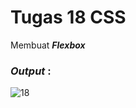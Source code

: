 # Tugas 18 CSS

Membuat <b><i>Flexbox</i></b>

<h3><i>Output </i>:</h3>

![18](https://user-images.githubusercontent.com/92837751/183272163-3ed1792b-5e04-473e-a003-e19e41e8a03b.jpg)
